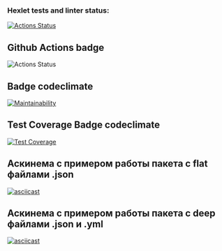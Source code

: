 ### Hexlet tests and linter status:
[![Actions Status](https://github.com/Celovechek/python-project-50/actions/workflows/hexlet-check.yml/badge.svg)](https://github.com/Celovechek/python-project-50/actions)

## Github Actions badge
![Actions Status](https://github.com/Celovechek/python-project-50/actions/workflows/gendiff.yml/badge.svg)

## Badge codeclimate
[![Maintainability](https://api.codeclimate.com/v1/badges/58f4d6dbbd5ce58036ec/maintainability)](https://codeclimate.com/github/Celovechek/python-project-50/maintainability)

## Test Coverage Badge codeclimate
[![Test Coverage](https://api.codeclimate.com/v1/badges/58f4d6dbbd5ce58036ec/test_coverage)](https://codeclimate.com/github/Celovechek/python-project-50/test_coverage)

## Аскинема с примером работы пакета с flat файлами .json
[![asciicast](https://asciinema.org/a/MBh3AdrOC55jdITsVmKpf04kS.svg)](https://asciinema.org/a/MBh3AdrOC55jdITsVmKpf04kS)

## Аскинема с примером работы пакета с deep файлами .json и .yml
[![asciicast](https://asciinema.org/a/a5MK4a9lsbbyhqAfX4Rn0zX9d.svg)](https://asciinema.org/a/a5MK4a9lsbbyhqAfX4Rn0zX9d)
